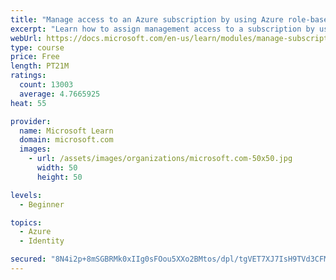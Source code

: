```yaml
---
title: "Manage access to an Azure subscription by using Azure role-based access control (RBAC)"
excerpt: "Learn how to assign management access to a subscription by using Azure role-based access control."
webUrl: https://docs.microsoft.com/en-us/learn/modules/manage-subscription-access-azure-rbac/
type: course
price: Free
length: PT21M
ratings:
  count: 13003
  average: 4.7665925
heat: 55

provider:
  name: Microsoft Learn
  domain: microsoft.com
  images:
    - url: /assets/images/organizations/microsoft.com-50x50.jpg
      width: 50
      height: 50

levels:
  - Beginner

topics:
  - Azure
  - Identity

secured: "8N4i2p+8mSGBRMk0xIIg0sFOou5XXo2BMtos/dpl/tgVET7XJ7IsH9TVd3CFMxkxfOLF6ikn6SaYEV6/yR4vI4owqmuvfZX+s/jy/iLXrS3UTVUkvk8FWOl+aMsz6ecljmN+Xc3rbe2MKGNX2WeQWi+zFGTbFoOhG0XJ5NrRy2Gsw6GgI02YmUcIVh00LrCG4b41nQX0CgvHImNQeV5mJNNUNlR2e4aM2VHhaNFjCtpGOUd3cI8LHlwWs3BF9deRGD9OOQiZ29xMT4SccqTx9OoslRxENea8nlNtxc8R3/3SvIchUrtFyWtTOhGn9NG7YtT8NrWGXz5z8yZI9mj3D6OirtSY6PoxEPBsWEPPbbZqp99WX6CZiC2jaUKM0ebFhwDIKJj1TKfRL+6y6agqiQkhpb09HRG9qX59hp6L/Mjcw2EuuUL1JtQmEe8UByIl;neZyIsZPUAnTgoRI9NEMbw=="
---
```


